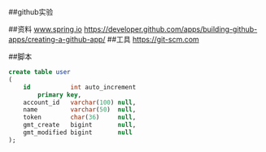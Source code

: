 ##github实验

##资料
www.spring.io
https://developer.github.com/apps/building-github-apps/creating-a-github-app/
##工具
https://git-scm.com

##脚本
```sql
create table user
(
    id           int auto_increment
        primary key,
    account_id   varchar(100) null,
    name         varchar(50)  null,
    token        char(36)     null,
    gmt_create   bigint       null,
    gmt_modified bigint       null
);


```